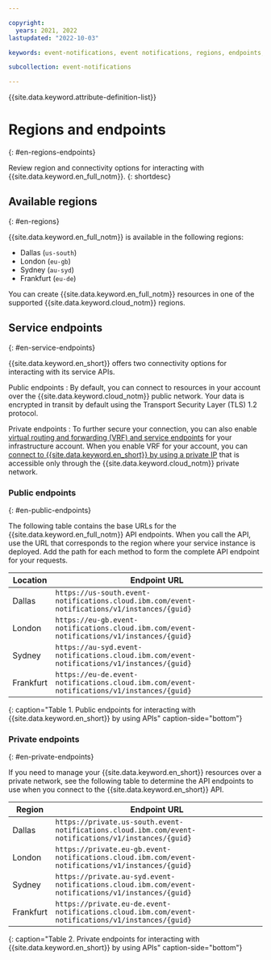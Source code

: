 ```yaml
---

copyright:
  years: 2021, 2022
lastupdated: "2022-10-03"

keywords: event-notifications, event notifications, regions, endpoints, private endpoints

subcollection: event-notifications

---
```


{{site.data.keyword.attribute-definition-list}}

# Regions and endpoints
{: #en-regions-endpoints}

Review region and connectivity options for interacting with {{site.data.keyword.en_full_notm}}.
{: shortdesc}

## Available regions
{: #en-regions}

{{site.data.keyword.en_full_notm}} is available in the following regions:

- Dallas (`us-south`)
- London (`eu-gb`)
- Sydney (`au-syd`)
- Frankfurt (`eu-de`)

You can create {{site.data.keyword.en_full_notm}} resources in one of the supported {{site.data.keyword.cloud_notm}} regions.

## Service endpoints
{: #en-service-endpoints}

{{site.data.keyword.en_short}} offers two connectivity options for interacting with its service APIs.

Public endpoints
:   By default, you can connect to resources in your account over the {{site.data.keyword.cloud_notm}} public network. Your data is encrypted in transit by default using the Transport Security Layer (TLS) 1.2 protocol.

Private endpoints
:   To further secure your connection, you can also enable [virtual routing and forwarding (VRF) and service endpoints](https://cloud.ibm.com/docs/account?topic=account-vrf-service-endpoint&interface=ui) for your infrastructure account. When you enable VRF for your account, you can [connect to {{site.data.keyword.en_short}} by using a private IP](/docs/event-notifications?topic=event-notifications-en-service-connection) that is accessible only through the {{site.data.keyword.cloud_notm}} private network.

### Public endpoints
{: #en-public-endpoints}

The following table contains the base URLs for the {{site.data.keyword.en_full_notm}} API endpoints. When you call the API, use the URL that corresponds to the region where your service instance is deployed. Add the path for each method to form the complete API endpoint for your requests.

| Location     | Endpoint URL      |
|--------------|-------------------|
| Dallas |`https://us-south.event-notifications.cloud.ibm.com/event-notifications/v1/instances/{guid}` |
| London |`https://eu-gb.event-notifications.cloud.ibm.com/event-notifications/v1/instances/{guid}` |
| Sydney |`https://au-syd.event-notifications.cloud.ibm.com/event-notifications/v1/instances/{guid}` |
| Frankfurt |`https://eu-de.event-notifications.cloud.ibm.com/event-notifications/v1/instances/{guid}` |
{: caption="Table 1. Public endpoints for interacting with {{site.data.keyword.en_short}} by using APIs" caption-side="bottom"}

### Private endpoints
{: #en-private-endpoints}

If you need to manage your {{site.data.keyword.en_short}} resources over a private network, see the following table to determine the API endpoints to use when you connect to the {{site.data.keyword.en_short}} API.

| Region       | Endpoint URL      |
|--------------|-------------------|
| Dallas |`https://private.us-south.event-notifications.cloud.ibm.com/event-notifications/v1/instances/{guid}` |
| London |`https://private.eu-gb.event-notifications.cloud.ibm.com/event-notifications/v1/instances/{guid}` |
| Sydney |`https://private.au-syd.event-notifications.cloud.ibm.com/event-notifications/v1/instances/{guid}` |
| Frankfurt |`https://private.eu-de.event-notifications.cloud.ibm.com/event-notifications/v1/instances/{guid}` |
{: caption="Table 2. Private endpoints for interacting with {{site.data.keyword.en_short}} by using APIs" caption-side="bottom"}

